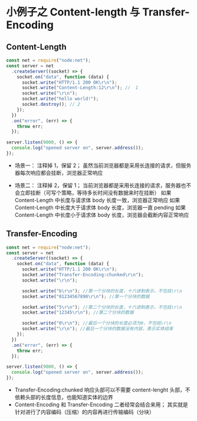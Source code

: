 # 小例子之 Content-length 与 Transfer-Encoding

## Content-Length

```javascript
const net = require("node:net");
const server = net
  .createServer((socket) => {
    socket.on("data", function (data) {
      socket.write("HTTP/1.1 200 OK\r\n");
      socket.write("Content-Length:12\r\n"); //  1
      socket.write("\r\n");
      socket.write("hello world!");
      socket.destroy(); // 2
    });
  })
  .on("error", (err) => {
    throw err;
  });

server.listen(9000, () => {
  console.log("opened server on", server.address());
});
```

- 场景一：
  注释掉 1，保留 2；
  虽然当前浏览器都是采用长连接的请求，但服务器每次响应都会挂断，浏览器正常响应

- 场景二：
  注释掉 2，保留 1；
  当前浏览器都是采用长连接的请求，服务器也不会立即挂断（可写个策略，等待多长时间没有数据来时在挂断）
  如果 Content-Length 中长度与请求体 body 长度一致，浏览器正常响应
  如果 Content-Length 中长度大于请求体 body 长度，浏览器一直 pending
  如果 Content-Length 中长度小于请求体 body 长度，浏览器会截断内容正常响应

## Transfer-Encoding

```javascript
const net = require("node:net");
const server = net
  .createServer((socket) => {
    socket.on("data", function (data) {
      socket.write("HTTP/1.1 200 OK\r\n");
      socket.write("Transfer-Encoding:chunked\r\n");
      socket.write("\r\n");

      socket.write("b\r\n"); //第一个分块的长度，十六进制表示，不包括\r\n
      socket.write("01234567898\r\n"); //第一个分块的数据

      socket.write("5\r\n"); //第二个分块的长度，十六进制表示，不包括\r\n
      socket.write("12345\r\n"); //第二个分块的数据

      socket.write("0\r\n"); //最后一个分块的长度必须为0，不包括\r\n
      socket.write("\r\n"); //最后一个分块的数据没有内容，表示实体结束
    });
  })
  .on("error", (err) => {
    throw err;
  });

server.listen(9000, () => {
  console.log("opened server on", server.address());
});
```

- Transfer-Encoding:chunked 响应头部可以不需要 content-lenght 头部，不依赖头部的长度信息，也能知道实体的边界
- Content-Encoding 和 Transfer-Encoding 二者经常会结合来用； 其实就是针对进行了内容编码（压缩）的内容再进行传输编码（分块）
